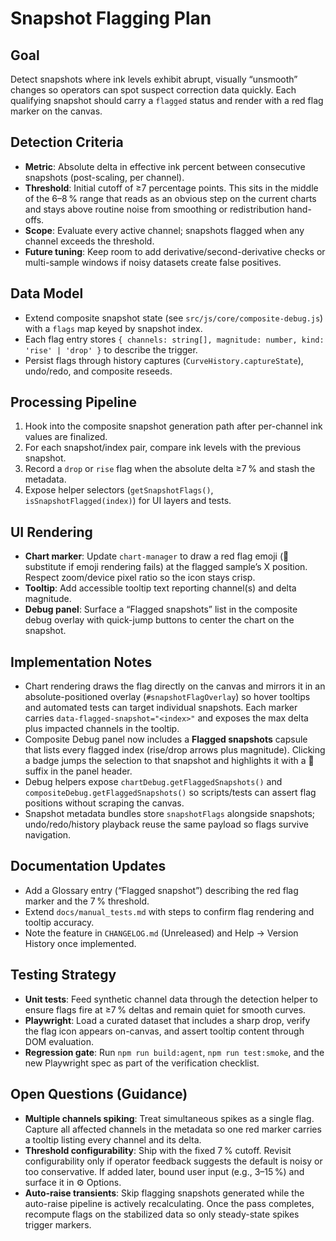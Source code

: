 # Snapshot Flagging Plan

## Goal
Detect snapshots where ink levels exhibit abrupt, visually “unsmooth” changes so operators can spot suspect correction data quickly. Each qualifying snapshot should carry a `flagged` status and render with a red flag marker on the canvas.

## Detection Criteria
- **Metric**: Absolute delta in effective ink percent between consecutive snapshots (post-scaling, per channel).  
- **Threshold**: Initial cutoff of ≥7 percentage points. This sits in the middle of the 6–8 % range that reads as an obvious step on the current charts and stays above routine noise from smoothing or redistribution hand-offs.  
- **Scope**: Evaluate every active channel; snapshots flagged when any channel exceeds the threshold.  
- **Future tuning**: Keep room to add derivative/second-derivative checks or multi-sample windows if noisy datasets create false positives.

## Data Model
- Extend composite snapshot state (see `src/js/core/composite-debug.js`) with a `flags` map keyed by snapshot index.  
- Each flag entry stores `{ channels: string[], magnitude: number, kind: 'rise' | 'drop' }` to describe the trigger.  
- Persist flags through history captures (`CurveHistory.captureState`), undo/redo, and composite reseeds.

## Processing Pipeline
1. Hook into the composite snapshot generation path after per-channel ink values are finalized.  
2. For each snapshot/index pair, compare ink levels with the previous snapshot.  
3. Record a `drop` or `rise` flag when the absolute delta ≥7 % and stash the metadata.  
4. Expose helper selectors (`getSnapshotFlags()`, `isSnapshotFlagged(index)`) for UI layers and tests.

## UI Rendering
- **Chart marker**: Update `chart-manager` to draw a red flag emoji (📍 substitute if emoji rendering fails) at the flagged sample’s X position. Respect zoom/device pixel ratio so the icon stays crisp.  
- **Tooltip**: Add accessible tooltip text reporting channel(s) and delta magnitude.  
- **Debug panel**: Surface a “Flagged snapshots” list in the composite debug overlay with quick-jump buttons to center the chart on the snapshot.

## Implementation Notes
- Chart rendering draws the flag directly on the canvas and mirrors it in an absolute-positioned overlay (`#snapshotFlagOverlay`) so hover tooltips and automated tests can target individual snapshots. Each marker carries `data-flagged-snapshot="<index>"` and exposes the max delta plus impacted channels in the tooltip.
- Composite Debug panel now includes a **Flagged snapshots** capsule that lists every flagged index (rise/drop arrows plus magnitude). Clicking a badge jumps the selection to that snapshot and highlights it with a 🚩 suffix in the panel header.
- Debug helpers expose `chartDebug.getFlaggedSnapshots()` and `compositeDebug.getFlaggedSnapshots()` so scripts/tests can assert flag positions without scraping the canvas.
- Snapshot metadata bundles store `snapshotFlags` alongside snapshots; undo/redo/history playback reuse the same payload so flags survive navigation.

## Documentation Updates
- Add a Glossary entry (“Flagged snapshot”) describing the red flag marker and the 7 % threshold.  
- Extend `docs/manual_tests.md` with steps to confirm flag rendering and tooltip accuracy.  
- Note the feature in `CHANGELOG.md` (Unreleased) and Help → Version History once implemented.

## Testing Strategy
- **Unit tests**: Feed synthetic channel data through the detection helper to ensure flags fire at ≥7 % deltas and remain quiet for smooth curves.  
- **Playwright**: Load a curated dataset that includes a sharp drop, verify the flag icon appears on-canvas, and assert tooltip content through DOM evaluation.  
- **Regression gate**: Run `npm run build:agent`, `npm run test:smoke`, and the new Playwright spec as part of the verification checklist.

## Open Questions (Guidance)
- **Multiple channels spiking**: Treat simultaneous spikes as a single flag. Capture all affected channels in the metadata so one red marker carries a tooltip listing every channel and its delta.
- **Threshold configurability**: Ship with the fixed 7 % cutoff. Revisit configurability only if operator feedback suggests the default is noisy or too conservative. If added later, bound user input (e.g., 3–15 %) and surface it in ⚙️ Options.
- **Auto-raise transients**: Skip flagging snapshots generated while the auto-raise pipeline is actively recalculating. Once the pass completes, recompute flags on the stabilized data so only steady-state spikes trigger markers.
